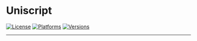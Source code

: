 # Uniscript
[![License](https://img.shields.io/badge/License-Apache-red.svg)](https://github.com/xyzdeskorg/uniscript/blob/master/LICENSE)
[![Platforms](https://img.shields.io/badge/platform-Windows%20|%20Linux%20|%20OSX-lightgrey)](https://github.com/xyzdeskorg/uniscript/blob/master/PLATFORMS)
[![Versions](https://img.shields.io/static/v1?label=Uniscript%20Version&message=3.9.18.8&color=%3CCOLOR%3E)](https://github.com/xyzdeskorg/uniscript/blob/master/VERSION)
***
